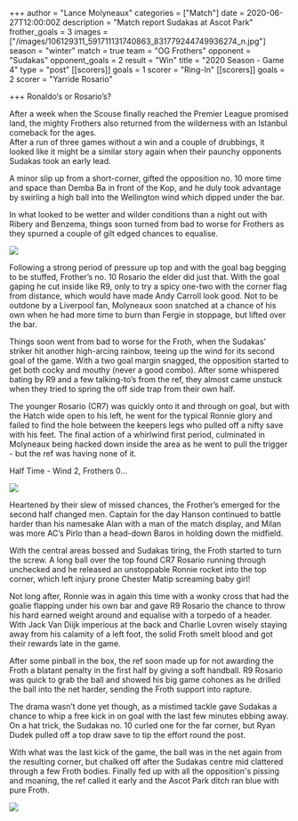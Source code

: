 +++
author = "Lance Molyneaux"
categories = ["Match"]
date = 2020-06-27T12:00:00Z
description = "Match report Sudakas at Ascot Park"
frother_goals = 3
images = ["/images/106129311_591711131740863_831779244749936274_n.jpg"]
season = "winter"
match = true
team = "OG Frothers"
opponent = "Sudakas"
opponent_goals = 2
result = "Win"
title = "2020 Season - Game 4"
type = "post"
[[scorers]]
goals = 1
scorer = "Ring-In"
[[scorers]]
goals = 2
scorer = "Yarride Rosario"

+++
Ronaldo‘s or Rosario’s?

After a week when the Scouse finally reached the Premier League promised land, the mighty Frothers also returned from the wilderness with an Istanbul comeback for the ages.  
After a run of three games without a win and a couple of drubbings, it looked like it might be a similar story again when their paunchy opponents Sudakas took an early lead.

A minor slip up from a short-corner, gifted the opposition no. 10 more time and space than Demba Ba in front of the Kop, and he duly took advantage by swirling a high ball into the Wellington wind which dipped under the bar.

In what looked to be wetter and wilder conditions than a night out with Ribery and Benzema, things soon turned from bad to worse for Frothers as they spurned a couple of gilt edged chances to equalise.

![](/images/106129311_591711131740863_831779244749936274_n.jpg)

Following a strong period of pressure up top and with the goal bag begging to be stuffed, Frother’s no. 10 Rosario the elder did just that. With the goal gaping he cut inside like R9, only to try a spicy one-two with the corner flag from distance, which would have made Andy Carroll look good. Not to be outdone by a Liverpool fan, Molyneaux soon snatched at a chance of his own when he had more time to burn than Fergie in stoppage, but lifted over the bar.

Things soon went from bad to worse for the Froth, when the Sudakas' striker hit another high-arcing rainbow, teeing up the wind for its second goal of the game. With a two goal margin snagged, the opposition started to get both cocky and mouthy (never a good combo). After some whispered bating by R9 and a few talking-to’s from the ref, they almost came unstuck when they tried to spring the off side trap from their own half.

The younger Rosario (CR7) was quickly onto it and through on goal, but with the Hatch wide open to his left, he went for the typical Ronnie glory and failed to find the hole between the keepers legs who pulled off a nifty save with his feet. The final action of a whirlwind first period, culminated in Molyneaux being hacked down inside the area as he went to pull the trigger - but the ref was having none of it.

Half Time - Wind 2, Frothers 0...

![](/images/106170355_4285631628121486_2417279195969980468_n.jpg)

Heartened by their slew of missed chances, the Frother’s emerged for the second half changed men. Captain for the day Hanson continued to battle harder than his namesake Alan with a man of the match display, and Milan was more AC’s Pirlo than a head-down Baros in holding down the midfield.

With the central areas bossed and Sudakas tiring, the Froth started to turn the screw. A long ball over the top found CR7 Rosario running through unchecked and he released an unstoppable Ronnie rocket into the top corner, which left injury prone Chester Matip screaming baby girl!

Not long after, Ronnie was in again this time with a wonky cross that had the goalie flapping under his own bar and gave R9 Rosario the chance to throw his hard earned weight around and equalise with a torpedo of a header. With Jack Van Diijk imperious at the back and Charlie Lovren wisely staying away from his calamity of a left foot, the solid Froth smelt blood and got their rewards late in the game.

After some pinball in the box, the ref soon made up for not awarding the Froth a blatant penalty in the first half by giving a soft handball. R9 Rosario was quick to grab the ball and showed his big game cohones as he drilled the ball into the net harder, sending the Froth support into rapture.

The drama wasn’t done yet though, as a mistimed tackle gave Sudakas a chance to whip a free kick in on goal with the last few minutes ebbing away. On a hat trick, the Sudakas no. 10 curled one for the far corner, but Ryan Dudek pulled off a top draw save to tip the effort round the post.

With what was the last kick of the game, the ball was in the net again from the resulting corner, but chalked off after the Sudakas centre mid clattered through a few Froth bodies. Finally fed up with all the opposition's pissing and moaning, the ref called it early and the Ascot Park ditch ran blue with pure Froth.

![](/images/106398720_288014778918965_1963381582911994525_n.jpg)